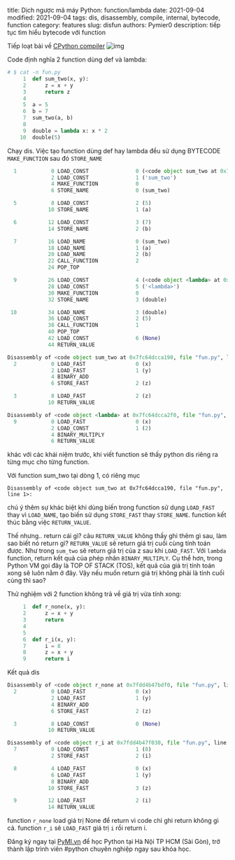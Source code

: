 title: Dịch ngược mã máy Python: function/lambda
date: 2021-09-04
modified: 2021-09-04
tags: dis, disassembly, compile, internal, bytecode, function
category: features
slug: disfun
authors: Pymier0
description: tiếp tục tìm hiểu bytecode với function

Tiếp loạt bài về [CPython compiler]({filename}/compile.md)
![img](https://images.unsplash.com/photo-1601100521677-598dc05293c5?crop=entropy&cs=tinysrgb&fit=max&fm=jpg&ixid=MnwyMzI1MzN8MHwxfHJhbmRvbXx8fHx8fHx8fDE2MzA3MjU5MTM&ixlib=rb-1.2.1&q=80&w=600)

Code định nghĩa 2 function dùng def và lambda:

```py
# $ cat -n fun.py
     1  def sum_two(x, y):
     2      z = x + y
     3      return z
     4
     5  a = 5
     6  b = 7
     7  sum_two(a, b)
     8
     9  double = lambda x: x * 2
    10  double(5)
```

Chạy dis. Việc tạo function dùng def hay lambda đều sử dụng
BYTECODE `MAKE_FUNCTION` sau đó `STORE_NAME`

```py
  1           0 LOAD_CONST               0 (<code object sum_two at 0x7fc64dcca190, file "fun.py", line 1>)
              2 LOAD_CONST               1 ('sum_two')
              4 MAKE_FUNCTION            0
              6 STORE_NAME               0 (sum_two)

  5           8 LOAD_CONST               2 (5)
             10 STORE_NAME               1 (a)

  6          12 LOAD_CONST               3 (7)
             14 STORE_NAME               2 (b)

  7          16 LOAD_NAME                0 (sum_two)
             18 LOAD_NAME                1 (a)
             20 LOAD_NAME                2 (b)
             22 CALL_FUNCTION            2
             24 POP_TOP

  9          26 LOAD_CONST               4 (<code object <lambda> at 0x7fc64dcca2f0, file "fun.py", line 9>)
             28 LOAD_CONST               5 ('<lambda>')
             30 MAKE_FUNCTION            0
             32 STORE_NAME               3 (double)

 10          34 LOAD_NAME                3 (double)
             36 LOAD_CONST               2 (5)
             38 CALL_FUNCTION            1
             40 POP_TOP
             42 LOAD_CONST               6 (None)
             44 RETURN_VALUE

Disassembly of <code object sum_two at 0x7fc64dcca190, file "fun.py", line 1>:
  2           0 LOAD_FAST                0 (x)
              2 LOAD_FAST                1 (y)
              4 BINARY_ADD
              6 STORE_FAST               2 (z)

  3           8 LOAD_FAST                2 (z)
             10 RETURN_VALUE

Disassembly of <code object <lambda> at 0x7fc64dcca2f0, file "fun.py", line 9>:
  9           0 LOAD_FAST                0 (x)
              2 LOAD_CONST               1 (2)
              4 BINARY_MULTIPLY
              6 RETURN_VALUE
```

khác với các khái niệm trước, khi viết function sẽ thấy python dis riêng ra từng mục cho từng function.

Với function sum_two tại dòng 1, có riêng mục

`Disassembly of <code object sum_two at 0x7fc64dcca190, file "fun.py", line 1>:`

chú ý thêm sự khác biệt khi dùng biến trong function sử dụng `LOAD_FAST` thay vì `LOAD_NAME`, tạo biến sử dụng `STORE_FAST` thay `STORE_NAME`. function kết thúc bằng việc `RETURN_VALUE`.

Thế nhưng.. return cái gì? câu `RETURN_VALUE` không thấy ghi thêm gì sau, làm 
sao biết nó return gì?
`RETURN_VALUE` sẽ return giá trị cuối cùng tính toán được. Như trong `sum_two`
sẽ return giá trị của z sau khi `LOAD_FAST`. Với `lambda` function, return 
kết quả của phép nhân `BINARY_MULTIPLY`. Cụ thể hơn, trong Python VM gọi đây là
TOP OF STACK (TOS), kết quả của giá trị tính toán xong sẽ luôn nằm ở đây.
Vậy nếu muốn return giá trị không phải là tính cuối cùng thì sao?

Thử nghiệm với 2 function không trả về giá trị vừa tính xong:

```py
     1  def r_none(x, y):
     2      z = x + y
     3      return
     4
     5
     6  def r_i(x, y):
     7      i = 8
     8      z = x + y
     9      return i
```

Kết quả dis

```py
Disassembly of <code object r_none at 0x7fdd4b47bdf0, file "fun.py", line 1>:
  2           0 LOAD_FAST                0 (x)
              2 LOAD_FAST                1 (y)
              4 BINARY_ADD
              6 STORE_FAST               2 (z)

  3           8 LOAD_CONST               0 (None)
             10 RETURN_VALUE

Disassembly of <code object r_i at 0x7fdd4b47f030, file "fun.py", line 6>:
  7           0 LOAD_CONST               1 (8)
              2 STORE_FAST               2 (i)

  8           4 LOAD_FAST                0 (x)
              6 LOAD_FAST                1 (y)
              8 BINARY_ADD
             10 STORE_FAST               3 (z)

  9          12 LOAD_FAST                2 (i)
             14 RETURN_VALUE
```

function `r_none` load giá trị None để return vì code chỉ ghi return không gì cả.
function `r_i` sẽ `LOAD_FAST` giá trị `i` rồi return i.

Đăng ký ngay tại [PyMI.vn](https://pymi.vn) để học Python tại Hà Nội TP HCM (Sài Gòn),
trở thành lập trình viên #python chuyên nghiệp ngay sau khóa học.

